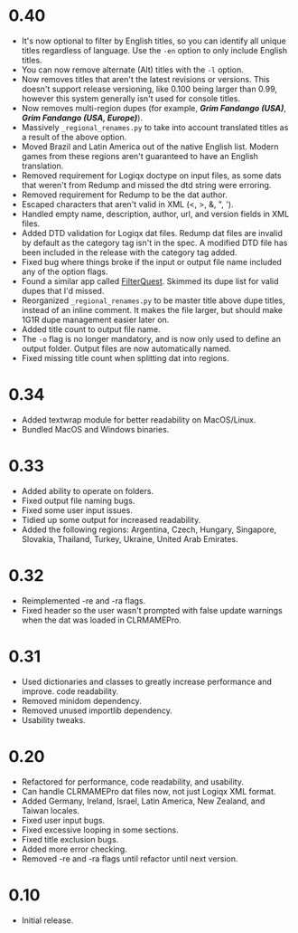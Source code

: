# 0.40
- It's now optional to filter by English titles, so you can identify all unique
  titles regardless of language. Use the `-en` option to only include English
  titles.
- You can now remove alternate (Alt) titles with the `-l` option.
- Now removes titles that aren't the latest revisions or versions. This doesn't
  support release versioning, like 0.100 being larger than 0.99, however this
  system generally isn't used for console titles.
- Now removes multi-region dupes (for example, **_Grim Fandango (USA)_**,
  **_Grim Fandango (USA, Europe)_**).
- Massively `_regional_renames.py` to take into account translated titles as a
  result of the above option.
- Moved Brazil and Latin America out of the native English list. Modern games
  from these regions aren't guaranteed to have an English translation.
- Removed requirement for Logiqx doctype on input files, as some dats that
  weren't from Redump and missed the dtd string were erroring.
- Removed requirement for Redump to be the dat author.
- Escaped characters that aren't valid in XML (<, >, &, ", ').
- Handled empty name, description, author, url, and version fields in XML files.
- Added DTD validation for Logiqx dat files. Redump dat files are invalid by
  default as the category tag isn't in the spec. A modified DTD file has been
  included in the release with the category tag added.
- Fixed bug where things broke if the input or output file name included any of
  the option flags.
- Found a similar app called [FilterQuest](https://github.com/UnluckyForSome/FilterQuest).
  Skimmed its dupe list for valid dupes that I'd missed.
- Reorganized `_regional_renames.py` to be master title above dupe titles,
  instead of an inline comment. It makes the file larger, but should make 1G1R
  dupe management easier later on.
- Added title count to output file name.
- The `-o` flag is no longer mandatory, and is now only used to define an
  output folder. Output files are now automatically named.
- Fixed missing title count when splitting dat into regions.

# 0.34
- Added textwrap module for better readability on MacOS/Linux.
- Bundled MacOS and Windows binaries.

# 0.33
- Added ability to operate on folders.
- Fixed output file naming bugs.
- Fixed some user input issues.
- Tidied up some output for increased readability.
- Added the following regions: Argentina, Czech, Hungary, Singapore, Slovakia,
  Thailand, Turkey, Ukraine, United Arab Emirates.

# 0.32
- Reimplemented -re and -ra flags.
- Fixed header so the user wasn't prompted with false update warnings when the
  dat was loaded in CLRMAMEPro.

# 0.31
- Used dictionaries and classes to greatly increase performance and improve.
  code readability.
- Removed minidom dependency.
- Removed unused importlib dependency.
- Usability tweaks.

# 0.20
- Refactored for performance, code readability, and usability.
- Can handle CLRMAMEPro dat files now, not just Logiqx XML format.
- Added Germany, Ireland, Israel, Latin America, New Zealand, and Taiwan
  locales.
- Fixed user input bugs.
- Fixed excessive looping in some sections.
- Fixed title exclusion bugs.
- Added more error checking.
- Removed -re and -ra flags until refactor until next version.

# 0.10
- Initial release.